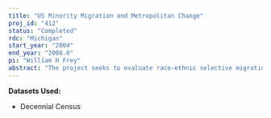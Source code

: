 ```yaml
---
title: "US Minority Migration and Metropolitan Change"
proj_id: "412"
status: "Completed"
rdc: "Michigan"
start_year: "2004"
end_year: "2008.0"
pi: "William H Frey"
abstract: "The project seeks to evaluate race-ethnic selective migration processes in the US and their impacts on large metropolitan areas. It will employ the “residence 5 years ago” question for successive censuses to determine if immigration and internal migration processes are leading to greater dispersion of the nation’s detailed race-and ethnic groups across metropolitan areas. It will also evaluate the consistency and accuracy of “residence 5 years ago” responses over time for race-ethnic groups. The project will use the Michigan RDC to analyze census long form data from the 1990 and 2000 Censuses. If it becomes available during the course of this project, the analysis will also incorporate data from the 1980 Census. The concentration of Hispanic and Asian populations in New York, Los Angeles, and a few other large metropolitan areas is related to their recent immigrant status and attachments to co-ethnic communities in those areas. (Liaw and Frey, 1998; Gober, 2000,Waldinger, 2001). Yet, recent Census 2000 results suggest their greater geographic dispersal (Frey, 2002c, Suro and Singer, 2002). The African-American population, while less concentrated than these groups, has shown an increased tendency to relocate in the South countering a long-standing movement in the reverse direction (Frey 2001b). Using a variety of demographic techniques, and migration models , we will assess the extent to which migration processes are leading to even further dispersal of race-ethnic groups by examining inter-metropolitan migration across the nation’s large metropolitan areas over the periods, 1985-90, 1995-2000 (and if data become available during this project), 1975-80. The proposed migration research will benefit the Census Bureau’s Population Division by: providing information relevant to the quality, possible new tabulations, imputations and additional collection needs of race-ethnic data based on the decennial census “residence 5 years ago” question as it applies to different facets of the Division’s work on migration and race/ethnic identification, and subnational population estimates and projections. To this end, the migration analyses will focus on identifying heterogeneity of migration patterns for specific race and ethnic groups (or combinations thereof) within the broad race and ethnic groups that are usually included in the full sample release of migration information in standard Census summary files, publications, and in their estimation and projection models. The above analyses will shed light on data quality and measurement issues. For example, the comparison of one race alone (e.g.. whites) migration patterns with those for that race in combination with others (e.g., whites in combinations with others) in 2000, and for that race in 1990 will shed light on the utility of using the former as a proxy for a given race, when comparing patterns over time. Our migration models which include parameters for nativity, and year of entry can also inform the Census Bureau’s post-censal estimate and projection procedures which incorporate race—ethnic specific migration assumptions."
---
```


**Datasets Used:**

  - Decennial Census 

